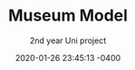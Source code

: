 ---
layout: post
title: "Museum Model"
subtitle: "2nd year Uni project"
date: 2020-01-26 23:45:13 -0400
background: '/img/posts/robot_arm.jpg'
thumbnail: '/img/posts/01-thumbnail.jpeg'
---